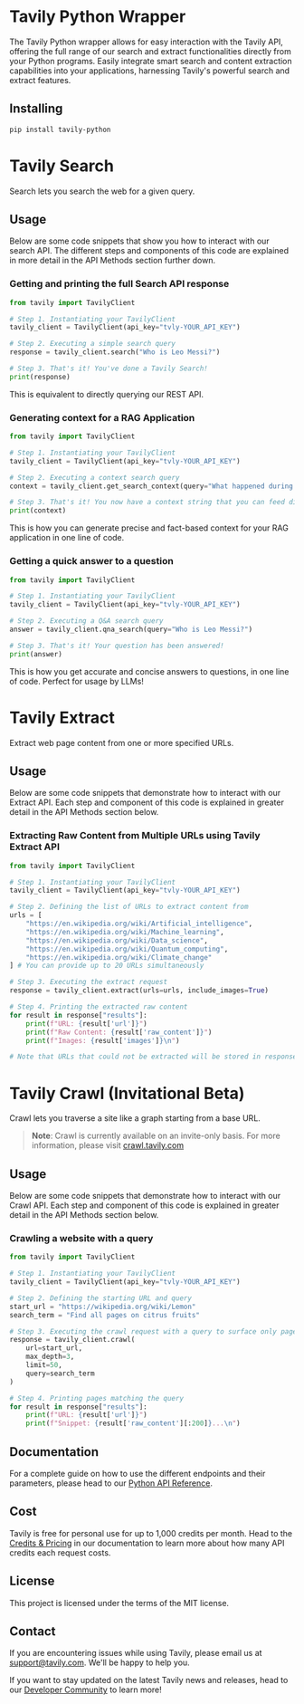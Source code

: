 # Tavily Python Wrapper

The Tavily Python wrapper allows for easy interaction with the Tavily API, offering the full range of our search and extract functionalities directly from your Python programs. Easily integrate smart search and content extraction capabilities into your applications, harnessing Tavily's powerful search and extract features.

## Installing

```bash
pip install tavily-python
```

# Tavily Search
Search lets you search the web for a given query.

## Usage

Below are some code snippets that show you how to interact with our search API. The different steps and components of this code are explained in more detail in the API Methods section further down.

### Getting and printing the full Search API response

```python
from tavily import TavilyClient

# Step 1. Instantiating your TavilyClient
tavily_client = TavilyClient(api_key="tvly-YOUR_API_KEY")

# Step 2. Executing a simple search query
response = tavily_client.search("Who is Leo Messi?")

# Step 3. That's it! You've done a Tavily Search!
print(response)
```

This is equivalent to directly querying our REST API.

### Generating context for a RAG Application

```python
from tavily import TavilyClient

# Step 1. Instantiating your TavilyClient
tavily_client = TavilyClient(api_key="tvly-YOUR_API_KEY")

# Step 2. Executing a context search query
context = tavily_client.get_search_context(query="What happened during the Burning Man floods?")

# Step 3. That's it! You now have a context string that you can feed directly into your RAG Application
print(context)
```

This is how you can generate precise and fact-based context for your RAG application in one line of code.

### Getting a quick answer to a question

```python
from tavily import TavilyClient

# Step 1. Instantiating your TavilyClient
tavily_client = TavilyClient(api_key="tvly-YOUR_API_KEY")

# Step 2. Executing a Q&A search query
answer = tavily_client.qna_search(query="Who is Leo Messi?")

# Step 3. That's it! Your question has been answered!
print(answer)
```

This is how you get accurate and concise answers to questions, in one line of code. Perfect for usage by LLMs!

# Tavily Extract
Extract web page content from one or more specified URLs.

## Usage

Below are some code snippets that demonstrate how to interact with our Extract API. Each step and component of this code is explained in greater detail in the API Methods section below.

### Extracting Raw Content from Multiple URLs using Tavily Extract API

```python
from tavily import TavilyClient

# Step 1. Instantiating your TavilyClient
tavily_client = TavilyClient(api_key="tvly-YOUR_API_KEY")

# Step 2. Defining the list of URLs to extract content from
urls = [
    "https://en.wikipedia.org/wiki/Artificial_intelligence",
    "https://en.wikipedia.org/wiki/Machine_learning",
    "https://en.wikipedia.org/wiki/Data_science",
    "https://en.wikipedia.org/wiki/Quantum_computing",
    "https://en.wikipedia.org/wiki/Climate_change"
] # You can provide up to 20 URLs simultaneously

# Step 3. Executing the extract request
response = tavily_client.extract(urls=urls, include_images=True)

# Step 4. Printing the extracted raw content
for result in response["results"]:
    print(f"URL: {result['url']}")
    print(f"Raw Content: {result['raw_content']}")
    print(f"Images: {result['images']}\n")

# Note that URLs that could not be extracted will be stored in response["failed_results"]
```

# Tavily Crawl (Invitational Beta)

Crawl lets you traverse a site like a graph starting from a base URL.

> **Note**: Crawl is currently available on an invite-only basis. For more information, please visit [crawl.tavily.com](https://crawl.tavily.com)

## Usage

Below are some code snippets that demonstrate how to interact with our Crawl API. Each step and component of this code is explained in greater detail in the API Methods section below.

### Crawling a website with a query

```python
from tavily import TavilyClient

# Step 1. Instantiating your TavilyClient
tavily_client = TavilyClient(api_key="tvly-YOUR_API_KEY")

# Step 2. Defining the starting URL and query
start_url = "https://wikipedia.org/wiki/Lemon"
search_term = "Find all pages on citrus fruits"

# Step 3. Executing the crawl request with a query to surface only pages containing “remote”
response = tavily_client.crawl(
    url=start_url,
    max_depth=3,
    limit=50,
    query=search_term
)

# Step 4. Printing pages matching the query
for result in response["results"]:
    print(f"URL: {result['url']}")
    print(f"Snippet: {result['raw_content'][:200]}...\n")

```

## Documentation

For a complete guide on how to use the different endpoints and their parameters, please head to our [Python API Reference](https://docs.tavily.com/sdk/python/reference).

## Cost

Tavily is free for personal use for up to 1,000 credits per month.
Head to the [Credits & Pricing](https://docs.tavily.com/documentation/api-credits) in our documentation to learn more about how many API credits each request costs.

## License

This project is licensed under the terms of the MIT license.

## Contact

If you are encountering issues while using Tavily, please email us at support@tavily.com. We'll be happy to help you.

If you want to stay updated on the latest Tavily news and releases, head to our [Developer Community](https://community.tavily.com) to learn more!
